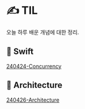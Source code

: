 # ✍️ TIL
오늘 하루 배운 개념에 대한 정리.

## 📂 Swift
[240424-Concurrency](https://github.com/Diana-yjh/TIL/blob/main/Swift/240424_Concurrency.md)</br>
## 📂 Architecture
[240426-Architecture](https://github.com/Diana-yjh/TIL/blob/main/Architecture/240426_Architecture.md)
